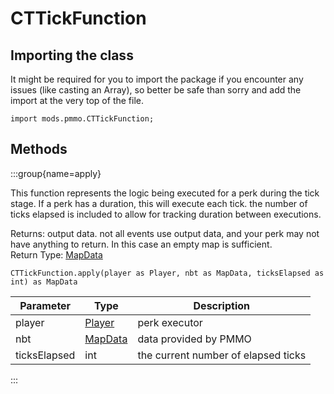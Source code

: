 # CTTickFunction

## Importing the class

It might be required for you to import the package if you encounter any issues (like casting an Array), so better be safe than sorry and add the import at the very top of the file.
```zenscript
import mods.pmmo.CTTickFunction;
```


## Methods

:::group{name=apply}

This function represents the logic being executed
 for a perk during the tick stage.  If a perk has a
 duration, this will execute each tick.  the number
 of ticks elapsed is included to allow for tracking
 duration between executions.

Returns: output data. not all events use output data, and your perk may not
 have anything to return.  In this case an empty map is sufficient.  
Return Type: [MapData](/vanilla/api/data/MapData)

```zenscript
CTTickFunction.apply(player as Player, nbt as MapData, ticksElapsed as int) as MapData
```

|  Parameter   |                       Type                       |             Description             |
|--------------|--------------------------------------------------|-------------------------------------|
| player       | [Player](/vanilla/api/entity/type/player/Player) | perk executor                       |
| nbt          | [MapData](/vanilla/api/data/MapData)             | data provided by PMMO               |
| ticksElapsed | int                                              | the current number of elapsed ticks |


:::


